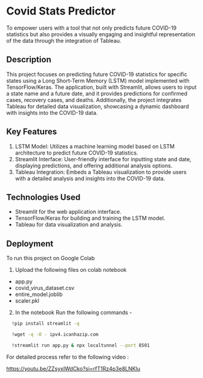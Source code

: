 
# Covid Stats Predictor 



To empower users with a tool that not only predicts future COVID-19 statistics but also provides a visually engaging and insightful representation of the data through the integration of Tableau.



## Description


This project focuses on predicting future COVID-19 statistics for specific states using a Long Short-Term Memory (LSTM) model implemented with TensorFlow/Keras. The application, built with Streamlit, allows users to input a state name and a future date, and it provides predictions for confirmed cases, recovery cases, and deaths. Additionally, the project integrates Tableau for detailed data visualization, showcasing a dynamic dashboard with insights into the COVID-19 data.
## Key Features

1. LSTM Model: Utilizes a machine learning model based on LSTM architecture to predict future COVID-19 statistics.
2. Streamlit Interface: User-friendly interface for inputting state and date, displaying predictions, and offering additional analysis options.
3. Tableau Integration: Embeds a Tableau visualization to provide users with a detailed analysis and insights into the COVID-19 data.
## Technologies Used

* Streamlit for the web application interface.
* TensorFlow/Keras for building and training the LSTM model.
* Tableau for data visualization and analysis.
## Deployment

To run this project on Google Colab 

 1. Upload the following files on colab notebook 
 *  app.py
 * covid_virus_dataset.csv 
 * entire_model.joblib
 * scaler.pkl

 2. In the notebook Run the following commands - 

 

```bash
  !pip install streamlit -q 
```

```bash
  !wget -q -O - ipv4.icanhazip.com
```

```bash 
  !streamlit run app.py & npx localtunnel --port 8501
```


For detailed process refer to the following video : 

https://youtu.be/ZZsyxIWdCko?si=rfT1Rz4p3e8LNKlu


